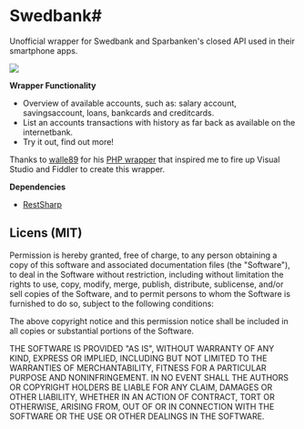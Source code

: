 # Swedbank#

Unofficial wrapper for Swedbank and Sparbanken's closed API used in their smartphone apps.

![](http://i.imgur.com/mhFoMHV.png)

**Wrapper Functionality**

* Overview of available accounts, such as: salary account, savingsaccount, loans, bankcards and creditcards.
* List an accounts transactions with history as far back as available on the internetbank.
* Try it out, find out more!

Thanks to [walle89](https://github.com/walle89) for his [PHP wrapper](https://github.com/walle89/SwedbankJson) that inspired me to fire up Visual Studio and Fiddler to create this wrapper.

**Dependencies**

* [RestSharp](https://github.com/restsharp/RestSharp/)

## Licens (MIT)
Permission is hereby granted, free of charge, to any person obtaining a copy of this software and associated documentation files (the "Software"), to deal in the Software without restriction, including without limitation the rights to use, copy, modify, merge, publish, distribute, sublicense, and/or sell copies of the Software, and to permit persons to whom the Software is furnished to do so, subject to the following conditions:

The above copyright notice and this permission notice shall be included in all copies or substantial portions of the Software.

THE SOFTWARE IS PROVIDED "AS IS", WITHOUT WARRANTY OF ANY KIND, EXPRESS OR IMPLIED, INCLUDING BUT NOT LIMITED TO THE WARRANTIES OF MERCHANTABILITY, FITNESS FOR A PARTICULAR PURPOSE AND NONINFRINGEMENT. IN NO EVENT SHALL THE AUTHORS OR COPYRIGHT HOLDERS BE LIABLE FOR ANY CLAIM, DAMAGES OR OTHER LIABILITY, WHETHER IN AN ACTION OF CONTRACT, TORT OR OTHERWISE, ARISING FROM, OUT OF OR IN CONNECTION WITH THE SOFTWARE OR THE USE OR OTHER DEALINGS IN THE SOFTWARE.
